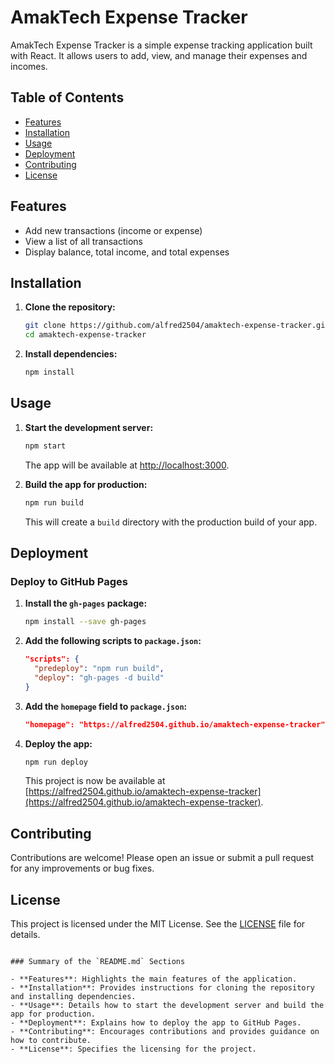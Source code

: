 # AmakTech Expense Tracker

AmakTech Expense Tracker is a simple expense tracking application built with React. It allows users to add, view, and manage their expenses and incomes.

## Table of Contents

- [Features](#features)
- [Installation](#installation)
- [Usage](#usage)
- [Deployment](#deployment)
- [Contributing](#contributing)
- [License](#license)

## Features

- Add new transactions (income or expense)
- View a list of all transactions
- Display balance, total income, and total expenses

## Installation

1. **Clone the repository:**

   ```bash
   git clone https://github.com/alfred2504/amaktech-expense-tracker.git
   cd amaktech-expense-tracker
   ```

2. **Install dependencies:**

   ```bash
   npm install
   ```

## Usage

1. **Start the development server:**

   ```bash
   npm start
   ```

   The app will be available at [http://localhost:3000](http://localhost:3000).

2. **Build the app for production:**

   ```bash
   npm run build
   ```

   This will create a `build` directory with the production build of your app.

## Deployment

### Deploy to GitHub Pages

1. **Install the `gh-pages` package:**

   ```bash
   npm install --save gh-pages
   ```

2. **Add the following scripts to `package.json`:**

   ```json
   "scripts": {
     "predeploy": "npm run build",
     "deploy": "gh-pages -d build"
   }
   ```

3. **Add the `homepage` field to `package.json`:**

   ```json
   "homepage": "https://alfred2504.github.io/amaktech-expense-tracker"
   ```

4. **Deploy the app:**

   ```bash
   npm run deploy
   ```

   This project is now be available at [https://alfred2504.github.io/amaktech-expense-tracker](https://alfred2504.github.io/amaktech-expense-tracker).

## Contributing

Contributions are welcome! Please open an issue or submit a pull request for any improvements or bug fixes.

## License

This project is licensed under the MIT License. See the [LICENSE](LICENSE) file for details.
```

### Summary of the `README.md` Sections

- **Features**: Highlights the main features of the application.
- **Installation**: Provides instructions for cloning the repository and installing dependencies.
- **Usage**: Details how to start the development server and build the app for production.
- **Deployment**: Explains how to deploy the app to GitHub Pages.
- **Contributing**: Encourages contributions and provides guidance on how to contribute.
- **License**: Specifies the licensing for the project.
